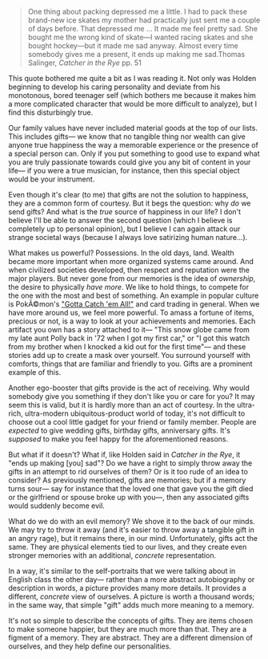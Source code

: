 <p></p><blockquote class="quote"><span class="quoted">One thing about packing depressed me a little. I had to pack these brand-new ice skates my mother had practically just sent me a couple of days before. That depressed me &hellip; It made me feel pretty sad. She bought me the wrong kind of skate&mdash;I wanted racing skates and she bought hockey&mdash;but it made me sad anyway. Almost every time somebody gives me a present, it ends up making me sad.</span><span class="author">Thomas Salinger, <em>Catcher in the Rye</em> pp. 51</span></blockquote><p></p><p>This quote bothered me quite a bit as I was reading it. Not only was Holden beginning to develop his caring personality and deviate from his monotonous, bored teenager self (which bothers me because it makes him a more complicated character that would be more difficult to analyze), but I find this disturbingly true.</p><p>Our family values have never included material goods at the top of our lists. This includes gifts&mdash; we know that no tangible thing nor wealth can give anyone true happiness the way a memorable experience or the presence of a special person can. Only if you put something to good use to expand what you are truly passionate towards could give you any bit of content in your life&mdash; if you were a true musician, for instance, then this special object would be your instrument.</p><p>Even though it's clear (to me) that gifts are not the solution to happiness, they are a common form of courtesy. But it begs the question: why <em>do</em> we send gifts? And what is the <em>true</em> source of happiness in our life? I don't believe I'll be able to answer the second question (which I believe is completely up to personal opinion), but I believe I can again attack our strange societal ways (because I always love satirizing human nature&hellip;).</p><p>What makes us powerful? Possessions. In the old days, land. Wealth became more important when more organized systems came around. And when civilized societies developed, then respect and reputation were the major players. But never gone from our memories is the idea of <em>ownership</em>, the desire to physically <em>have more</em>. We like to hold things, to compete for the one with the most and best of something. An example in popular culture is PokÃ©mon's <a href="https://en.wikipedia.org/wiki/Gotta_catch_%27em_all">"Gotta Catch 'em All!"</a> and card trading in general. When we have more around us, we feel more powerful. To amass a fortune of items, precious or not, is a way to look at your achievements and memories. Each artifact you own has a story attached to it&mdash; "This snow globe came from my late aunt Polly back in '72 when I got my first car," or "I got this watch from my brother when I knocked a kid out for the first time"&mdash; and these stories add up to create a mask over yourself. You surround yourself with comforts, things that are familiar and friendly to you. Gifts are a prominent example of this.</p><p>Another ego-booster that gifts provide is the act of receiving. Why would somebody give you something if they don't like you or care for you? It may seem this is valid, but it is hardly more than an act of courtesy. In the ultra-rich, ultra-modern ubiquitous-product world of today, it's not difficult to choose out a cool little gadget for your friend or family member. People are <em>expected</em> to give wedding gifts, birthday gifts, anniversary gifts. It's <em>supposed</em> to make you feel happy for the aforementioned reasons.</p><p>But what if it doesn't? What if, like Holden said in <em>Catcher in the Rye</em>, it "ends up making [you] sad"? Do we have a right to simply throw away the gifts in an attempt to rid ourselves of them? Or is it too rude of an idea to consider? As previously mentioned, gifts are memories; but if a memory turns sour&mdash; say for instance that the loved one that gave you the gift died or the girlfriend or spouse broke up with you&mdash;, then any associated gifts would suddenly become evil.</p><p>What do we do with an evil memory? We shove it to the back of our minds. We may try to throw it away (and it's easier to throw away a tangible gift in an angry rage), but it remains there, in our mind. Unfortunately, gifts act the same. They are physical elements tied to our lives, and they create even stronger memories with an additional, <em>concrete</em> representation.</p><p>In a way, it's similar to the self-portraits that we were talking about in English class the other day&mdash; rather than a more abstract autobiography or description in words, a picture provides many more details. It provides a different, <em>concrete</em> view of ourselves. A picture is worth a thousand words; in the same way, that simple "gift" adds much more meaning to a memory.</p><p>It's not so simple to describe the concepts of gifts. They are items chosen to make someone happier, but they are much more than that. They are a figment of a memory. They are abstract. They are a different dimension of ourselves, and they help define our personalities.</p>
